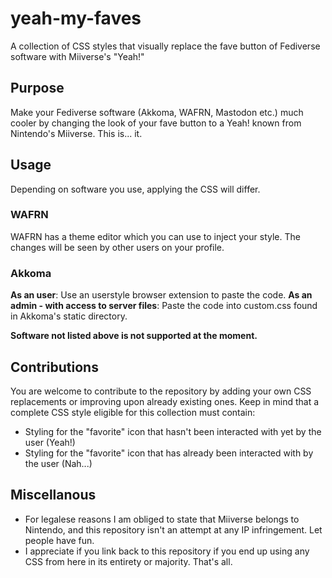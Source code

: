 # yeah-my-faves
A collection of CSS styles that visually replace the fave button of Fediverse software with Miiverse's "Yeah!"

## Purpose
Make your Fediverse software (Akkoma, WAFRN, Mastodon etc.) much cooler by changing the look of your fave button to a Yeah! known from Nintendo's Miiverse.
This is... it.

## Usage
Depending on software you use, applying the CSS will differ.

### WAFRN
WAFRN has a theme editor which you can use to inject your style. The changes will be seen by other users on your profile.

### Akkoma
**As an user**: Use an userstyle browser extension to paste the code.
**As an admin - with access to server files**: Paste the code into custom.css found in Akkoma's static directory.

**Software not listed above is not supported at the moment.**

## Contributions
You are welcome to contribute to the repository by adding your own CSS replacements or improving upon already existing ones.
Keep in mind that a complete CSS style eligible for this collection must contain:
- Styling for the "favorite" icon that hasn't been interacted with yet by the user (Yeah!)
- Styling for the "favorite" icon that has already been interacted with by the user (Nah...)

## Miscellanous
- For legalese reasons I am obliged to state that Miiverse belongs to Nintendo, and this repository isn't an attempt at any IP infringement. Let people have fun.
- I appreciate if you link back to this repository if you end up using any CSS from here in its entirety or majority. That's all.
